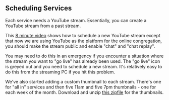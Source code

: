 ## Scheduling Services

Each service needs a YouTube stream. Essentially, you can create a YouTube stream from a past stream.

This [8 minute video](https://youtu.be/eBEigfqjTKM) shows how to schedule a new YouTube stream except that now we are using YouTube as the platform for the online congregation, you should make the stream public and enable "chat" and "chat replay".

You may need to do this in an emergency if you encounter a situation where the stream you want to "go live" has already been used. The "go live" icon is greyed out and you need to schedule a new stream. It's relatively easy to do this from the streaming PC if you hit this problem.

We've also started adding a custom thumbnail to each stream. There's one for "all in" services and then five 11am and five 7pm thumbnails - one for each week of the month. Download and unzip [this zipfile](https://drive.google.com/file/d/1HA9V86M_gZlESUvfZL8t9qqHNkMnRPLu/view?usp=sharing) for the thumbnails.